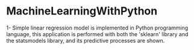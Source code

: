 # MachineLearningWithPython

1- Simple linear regression model is implemented in Python programming language, this application is performed with both the 'sklearn' library and the statsmodels library, and its predictive processes are shown.
